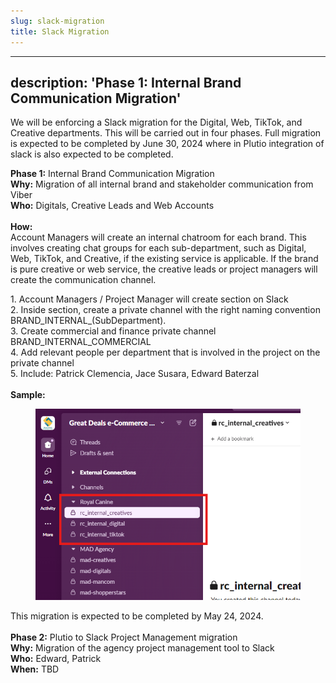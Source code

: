 ```yaml
---
slug: slack-migration
title: Slack Migration 
---
```


---
description: 'Phase 1: Internal Brand Communication Migration'
---
 

We will be enforcing a Slack migration for the Digital, Web, TikTok, and Creative departments. This will be carried out in four phases. Full migration is expected to be completed by June 30, 2024 where in Plutio integration of slack is also expected to be completed.

**Phase 1:** Internal Brand Communication Migration\
**Why:** Migration of all internal brand and stakeholder communication from Viber\
**Who:** Digitals, Creative Leads and Web Accounts\
\
**How:**\
Account Managers will create an internal chatroom for each brand. This involves creating chat groups for each sub-department, such as Digital, Web, TikTok, and Creative, if the existing service is applicable. If the brand is pure creative or web service, the creative leads or project managers will create the communication channel.

1\. Account Managers / Project Manager will create section on Slack \
2\. Inside section, create a private channel with the right naming convention BRAND\_INTERNAL\_(SubDepartment).\
3\. Create commercial and finance private channel BRAND\_INTERNAL\_COMMERCIAL\
4\. Add relevant people per department that is involved in the project on the private channel\
5\. Include: Patrick Clemencia, Jace Susara, Edward Baterzal\
\
**Sample:**

<figure><img src=".gitbook/assets/image (2).png" alt=""><figcaption></figcaption></figure>

This migration is expected to be completed by May 24, 2024.\
\
**Phase 2:** Plutio to Slack Project Management migration\
**Why:** Migration of the agency project management tool to Slack\
**Who:** Edward, Patrick\
**When:** TBD

